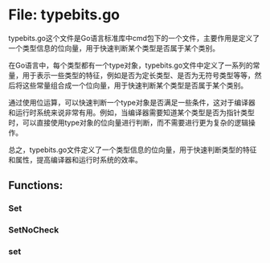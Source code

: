 # File: typebits.go

typebits.go这个文件是Go语言标准库中cmd包下的一个文件，主要作用是定义了一个类型信息的位向量，用于快速判断某个类型是否属于某个类别。

在Go语言中，每个类型都有一个type对象，typebits.go文件中定义了一系列的常量，用于表示一些类型的特征，例如是否为定长类型、是否为无符号类型等等，然后将这些常量组合成一个位向量，用于快速判断某个类型是否属于某个类别。

通过使用位运算，可以快速判断一个type对象是否满足一些条件，这对于编译器和运行时系统来说非常有用。例如，当编译器需要知道某个类型是否为指针类型时，可以直接使用type对象的位向量进行判断，而不需要进行更为复杂的逻辑操作。

总之，typebits.go文件定义了一个类型信息的位向量，用于快速判断类型的特征和属性，提高编译器和运行时系统的效率。

## Functions:

### Set





### SetNoCheck





### set





